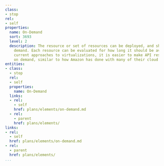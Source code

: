 ```yaml
---
class:
- stop
rel:
- self
properties:
  name: On-Demand
  sort: 3693
  level: 2
  description: The resource or set of resources can be deployed, and shut down on
    demand. Each resource can be evaluated for how long it should be available. With
    current approaches to virtualizations, it is easier to make API resources available
    on demand, similar to how Amazon has done with many of their cloud compute resources.
entities:
- class:
  - stop
  rel:
  - self
  properties:
    name: On-Demand
  links:
  - rel:
    - self
    href: plans/elements/on-demand.md
  - rel:
    - parent
    href: plans/elements/
links:
- rel:
  - self
  href: plans/elements/on-demand.md
- rel:
  - parent
  href: plans/elements/
...
```

